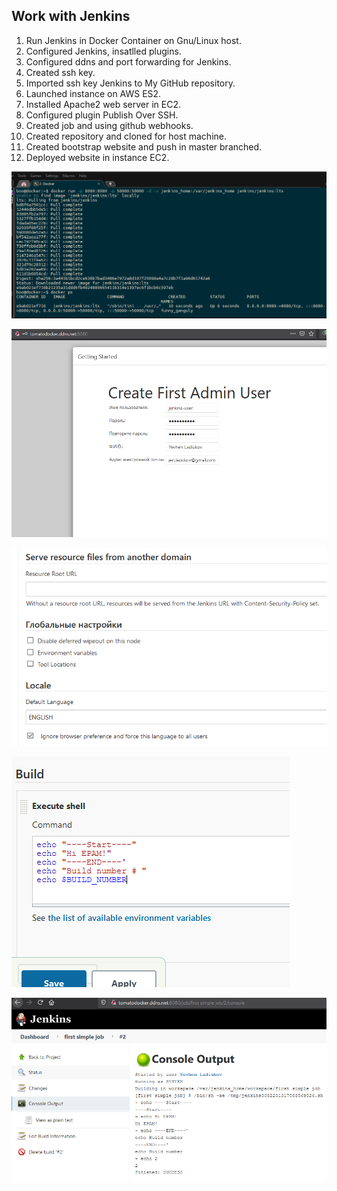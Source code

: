 ## Work with Jenkins

1. Run Jenkins in Docker Container on Gnu/Linux host.  
2. Configured Jenkins, insatlled plugins.  
3. Configured ddns and port forwarding for Jenkins.    
4. Created ssh key.  
5. Imported ssh key Jenkins to My GitHub repository.  
6. Launched instance on AWS ES2.  
7. Installed Apache2 web server in EC2.  
8. Configured plugin Publish Over SSH.  
9. Created job and using github webhooks.  
10. Created repository and  cloned for host machine. 
11. Created bootstrap website and push in master branched.  
12. Deployed website in instance EC2.

![images](https://github.com/Docker-Meds/DevOps_online_Vinnytsia_2021Q2/blob/Master/m8/task8.1/images/1.PNG)  

![images](https://github.com/Docker-Meds/DevOps_online_Vinnytsia_2021Q2/blob/Master/m8/task8.1/images/2.PNG)  

![images](https://github.com/Docker-Meds/DevOps_online_Vinnytsia_2021Q2/blob/Master/m8/task8.1/images/3.PNG)  

![images](https://github.com/Docker-Meds/DevOps_online_Vinnytsia_2021Q2/blob/Master/m8/task8.1/images/4.PNG)  

![images](https://github.com/Docker-Meds/DevOps_online_Vinnytsia_2021Q2/blob/Master/m8/task8.1/images/5.PNG)  
